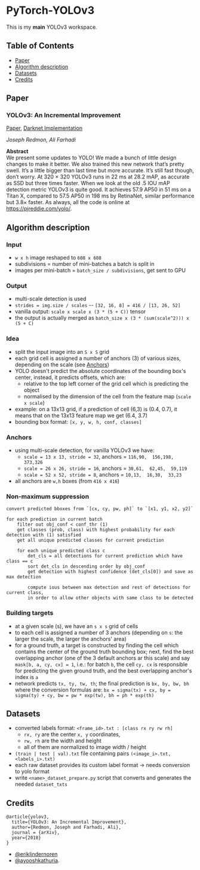 # PyTorch-YOLOv3

This is my **main** YOLOv3 workspace.

## Table of Contents
* [Paper](#paper)
* [Algorithm description](#algorithm-description)
* [Datasets](#datasets)
* [Credits](#credits)


## Paper
### YOLOv3: An Incremental Improvement

[Paper](https://pjreddie.com/media/files/papers/YOLOv3.pdf),  [Darknet Implementation](https://github.com/pjreddie/darknet)

_Joseph Redmon, Ali Farhadi_ <br>

**Abstract** <br>
We present some updates to YOLO! We made a bunch of little design changes to make it better. We also trained this new network that’s pretty swell. It’s a little bigger than last time but more accurate. It’s still fast though, don’t worry. At 320 × 320 YOLOv3 runs in 22 ms at 28.2 mAP, as accurate as SSD but three times faster. When we look at the old .5 IOU mAP detection metric YOLOv3 is quite good. It achieves 57.9 AP50 in 51 ms on a Titan X, compared to 57.5 AP50 in 198 ms by RetinaNet, similar performance but 3.8× faster. As always, all the code is online at https://pjreddie.com/yolo/.



## Algorithm description
### Input
- `w x h` image reshaped to `608 x 608`
- subdivisions = number of mini-batches a batch is split in
- images per mini-batch = `batch_size / subdivisions`, get sent to GPU

### Output
- multi-scale detection is used
- `strides = img.size / scales` -- `[32, 16, 8] = 416 / [13, 26, 52]`
- vanilla output: `scale x scale x (3 * (5 + C))` tensor
- the output is actually merged as `batch_size x (3 * (sum(scale^2))) x (5 + C)`

### Idea
- split the input image into an `S x S` grid
- each grid cell is assigned a number of anchors (3) of various sizes, depending on the scale
(see [Anchors](#anchors))
- YOLO doesn't predict the absolute coordinates of the bounding box's center,
instead, it predicts offsets, which are:
    - relative to the top left corner of the grid cell which is predicting the object
    - normalised by the dimension of the cell from the feature map (`scale x scale`)
- example: on a 13x13 grid, if a prediction of cell (6,3) is (0.4, 0.7), it means that
on the 13x13 feature map we get (6.4, 3.7)
- bounding box format: `[x, y, w, h, conf, classes]`

### Anchors
- using multi-scale detection, for vanilla YOLOv3 we have:
    - `scale = 13 x 13, stride = 32`, anchors = `116,90,  156,198,  373,326`
    - `scale = 26 x 26, stride = 16`, anchors = `30,61,  62,45,  59,119`
    - `scale = 52 x 52, stride = 8`, anchors = `10,13,  16,30,  33,23`
- all anchors are `w,h` boxes (from `416 x 416`)

### Non-maximum suppression
```
convert predicted bboxes from `[cx, cy, pw, ph]` to `[x1, y1, x2, y2]`

for each prediction in current batch
    filter out obj_conf < conf_thr (1)
    get classes (prob, class) with highest probability for each detection with (1) satisfied
    get all unique predicted classes for current prediction

    for each unique predicted class c
        det_cls = all detections for current prediction which have class == c
        sort det_cls in descending order by obj_conf
        get detection with highest confidence (det_cls[0]) and save as max detection

        compute ious between max detection and rest of detections for current class,
        in order to allow other objects with same class to be detected
```

### Building targets
- at a given scale (s), we have an `s x s` grid of cells
- to each cell is assigned a number of 3 anchors (depending on `s`: the larger the scale, the larger the anchors' area)
- for a ground truth, a target is constructed by finding the cell which contains the center of the ground truth bounding box;
next, find the best overlapping anchor (one of the 3 default anchors ar this scale) and say
`mask[b, a, cy, cx] = 1`, i.e.: for batch `b`, the cell `cy, cx` is responsible for predicting the given ground truth,
and the best overlapping anchor's index is `a`
- network predicts `tx, ty, tw, th`; the final prediction is `bx, by, bw, bh` where the conversion formulas are:
`bx = sigma(tx) + cx, by = sigma(ty) + cy, bw = pw * exp(tw), bh = ph * exp(th)`

## Datasets
- converted labels format: `<frame_id>.txt : [class rx ry rw rh]`
	- `rx, ry` are the center `x, y` coordinates,
    - `rw, rh` are the width and height
    - all of them are normalized to image width / height
- `(train | test | val).txt` file containing pairs `(<image_i>.txt, <labels_i>.txt)`
- each raw dataset provides its custom label format -> needs conversion to yolo format
- write `<name>_dataset_prepare.py` script that converts and generates the needed `dataset_txts`

## Credits
```
@article{yolov3,
  title={YOLOv3: An Incremental Improvement},
  author={Redmon, Joseph and Farhadi, Ali},
  journal = {arXiv},
  year={2018}
}
```

- [@eriklindernoren](https://github.com/eriklindernoren/PyTorch-YOLOv3)
- [@ayooshkathuria](https://github.com/ayooshkathuria/pytorch-yolo-v3).
